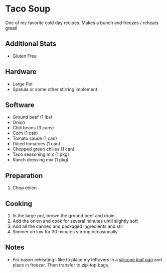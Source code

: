 # Taco Soup

One of my favorite cold day recipes.  Makes a bunch and freezes / reheats great!

## Additional Stats

* Gluten Free

## Hardware

* Large Pot
* Spatula or some other stirring implement

## Software

* Ground beef (1 lbs)
* Onion
* Chili beans (3 cans)
* Corn (1 can)
* Tomato sauce (1 can)
* Diced tomatoes (1 can)
* Chopped green chilies (1 can)
* Taco seasoning mix (1 pkg)
* Ranch dressing mix (1 pkg)

## Preparation

1. Chop onion

## Cooking

1. In the large pot, brown the ground beef and drain
2. Add the onion and cook for several minutes until slightly soft
3. Add all the canned and packaged ingredients and stir
4. Simmer on low for 30 minutes stirring occasionally

## Notes

* For easier reheating I like to place my leftovers in a [silicone loaf pan](http://www.amazon.com/dp/B00KDRUUJ6/) and place in freezer.  Then transfer to zip-top bags.
